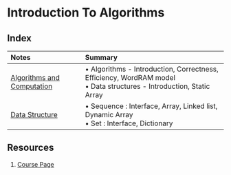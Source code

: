 # Introduction To Algorithms

## Index
| Notes | Summary |
|:-------|:----------|
| [Algorithms and Computation](./lecture-01.md) | • Algorithms - Introduction, Correctness, Efficiency, WordRAM model <br> • Data structures - Introduction, Static Array|
| [Data Structure](./lecture-02.md) | • Sequence : Interface, Array, Linked list, Dynamic Array <br> • Set : Interface, Dictionary |

## Resources
1. [Course Page](https://ocw.mit.edu/courses/6-006-introduction-to-algorithms-spring-2020/)
 